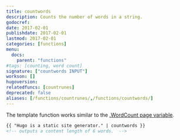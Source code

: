 ```yaml
---
title: countwords
description: Counts the number of words in a string.
godocref:
date: 2017-02-01
publishdate: 2017-02-01
lastmod: 2017-02-01
categories: [functions]
menu:
  docs:
    parent: "functions"
#tags: [counting, word count]
signature: ["countwords INPUT"]
workson: []
hugoversion:
relatedfuncs: [countrunes]
deprecated: false
aliases: [/functions/countrunes/,/functions/countwords/]
---
```


The template function works similar to the [.WordCount page variable][pagevars].

```html
{{ "Hugo is a static site generator." | countwords }}
<!-- outputs a content length of 6 words.  -->
```


[pagevars]: /variables/page/
